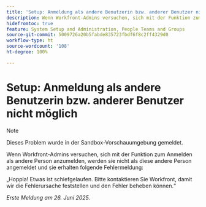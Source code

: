 ```yaml
---
title: 'Setup: Anmeldung als andere Benutzerin bzw. anderer Benutzer nicht möglich'
description: Wenn Workfront-Admins versuchen, sich mit der Funktion zum Anmelden als andere Person anzumelden, werden sie nicht als diese andere Person angemeldet und sie erhalten eine Fehlermeldung.
hidefromtoc: true
feature: System Setup and Administration, People Teams and Groups
source-git-commit: 5009726a20b5fabde835723fbdf6f8c2ff4329d0
workflow-type: ht
source-wordcount: '108'
ht-degree: 100%

---
```



# Setup: Anmeldung als andere Benutzerin bzw. anderer Benutzer nicht möglich

>[!NOTE]
>
>Dieses Problem wurde in der Sandbox-Vorschauumgebung gemeldet.

Wenn Workfront-Admins versuchen, sich mit der Funktion zum Anmelden als andere Person anzumelden, werden sie nicht als diese andere Person angemeldet und sie erhalten folgende Fehlermeldung:

„Hoppla! Etwas ist schiefgelaufen. Bitte kontaktieren Sie Workfront, damit wir die Fehlerursache feststellen und den Fehler beheben können.“

_Erste Meldung am 26. Juni 2025._
